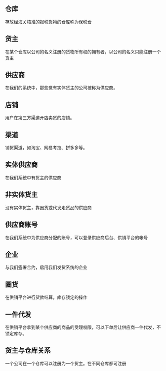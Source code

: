 ## 仓库

存放经海关核准的报税货物的仓库称为保税仓

## 货主

在某个仓库以公司的名义注册的货物所有权的拥有者，以公司的名义只能注册一个货主

## 供应商

在我们的系统中，那些觉有实体货主的公司被称为供应商。

## 店铺

用户在第三方渠道开店卖货的店铺。

## 渠道

销货渠道，如淘宝、网易考拉、拼多多等。

## 实体供应商

在我们系统中有货主的供应商

## 非实体货主

没有实体货主，靠圈货或代发走货品的供应商

## 供应商账号

在我们系统中为供应商分配的账号，可以登录供应商后台、供销平台的帐号

## 企业

与我们签署合约，启用我们发货系统的企业

## 圈货

在供销平台进行货款结算，库存锁定的操作

## 一件代发

在供销平台拿到某个供应商的商品的受理权限，可以下单后让供应商一件代发，不锁定库存。



## 货主与仓库关系

一个公司在一个仓库可以注册为一个货主。在不同仓库都可注册

